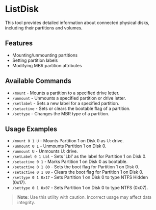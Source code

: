 # ListDisk

This tool provides detailed information about connected physical disks, including their partitions and volumes.

## Features
- Mounting/unmounting partitions
- Setting partition labels
- Modifying MBR partition attributes

## Available Commands
- `/mount` - Mounts a partition to a specified drive letter.
- `/unmount` - Unmounts a specified partition or drive letter.
- `/setlabel` - Sets a new label for a specified partition.
- `/setactive` - Sets or clears the bootable flag of a partition.
- `/settype` - Changes the MBR type of a partition.

## Usage Examples
- `/mount 0 1 U` - Mounts Partition 1 on Disk 0 as U: drive.
- `/unmount 0 1` - Unmounts Partition 1 on Disk 0.
- `/unmount U` - Unmounts U: drive.
- `/setLabel 0 1 Lbl` - Sets 'Lbl' as the label for Partition 1 on Disk 0.
- `/setactive 0 1` - Marks Partition 1 on Disk 0 as bootable.
- `/setactive 0 1 80` - Sets the boot flag for Partition 1 on Disk 0.
- `/setactive 0 1 00` - Clears the boot flag for Partition 1 on Disk 0.
- `/settype 0 1 0x17` - Sets Partition 1 on Disk 0 to type NTFS Hidden (0x17).
- `/settype 0 1 0x07` - Sets Partition 1 on Disk 0 to type NTFS (0x07).

> **Note:** Use this utility with caution. Incorrect usage may affect data integrity.
